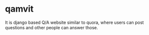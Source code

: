 # qamvit

It is django based Q/A website similar to quora, where users can post questions and other people can answer those.
